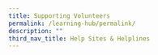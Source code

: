 ```yaml
---
title: Supporting Volunteers
permalink: /learning-hub/permalink/
description: ""
third_nav_title: Help Sites & Helplines
---
```

